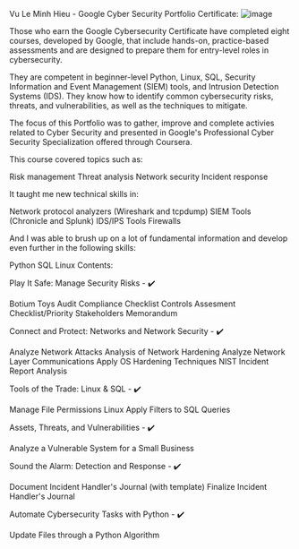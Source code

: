 Vu Le Minh Hieu - Google Cyber Security Portfolio
Certificate:
![image](https://github.com/user-attachments/assets/d1a7e3df-84f5-4aee-ad7d-3809a78db5ab)


Those who earn the Google Cybersecurity Certificate have completed eight courses, developed by Google, that include hands-on, practice-based assessments and are designed to prepare them for entry-level roles in cybersecurity.

They are competent in beginner-level Python, Linux, SQL, Security Information and Event Management (SIEM) tools, and Intrusion Detection Systems (IDS). They know how to identify common cybersecurity risks, threats, and vulnerabilities, as well as the techniques to mitigate.

The focus of this Portfolio was to gather, improve and complete activies related to Cyber Security and presented in Google's Professional Cyber Security Specialization offered through Coursera.

This course covered topics such as:

Risk management
Threat analysis
Network security
Incident response

It taught me new technical skills in:


Network protocol analyzers (Wireshark and tcpdump)
SIEM Tools (Chronicle and Splunk)
IDS/IPS Tools
Firewalls

And I was able to brush up on a lot of fundamental information and develop even further in the following skills:

Python
SQL
Linux
Contents:

Play It Safe: Manage Security Risks - ✔️

Botium Toys Audit
Compliance Checklist
Controls Assesment Checklist/Priority
Stakeholders Memorandum

Connect and Protect: Networks and Network Security - ✔️

Analyze Network Attacks
Analysis of Network Hardening
Analyze Network Layer Communications
Apply OS Hardening Techniques
NIST Incident Report Analysis

Tools of the Trade: Linux & SQL - ✔️

Manage File Permissions Linux
Apply Filters to SQL Queries

Assets, Threats, and Vulnerabilities - ✔️

Analyze a Vulnerable System for a Small Business

Sound the Alarm: Detection and Response - ✔️

Document Incident Handler's Journal (with template)
Finalize Incident Handler's Journal

Automate Cybersecurity Tasks with Python - ✔️

Update Files through a Python Algorithm
